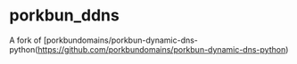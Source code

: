# porkbun_ddns
A fork of [porkbundomains/porkbun-dynamic-dns-python(https://github.com/porkbundomains/porkbun-dynamic-dns-python)
